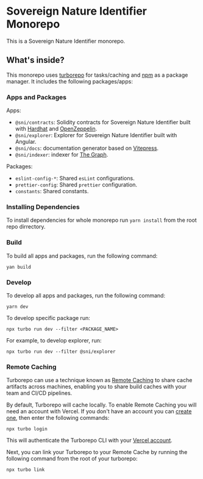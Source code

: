 # Sovereign Nature Identifier Monorepo

This is a Sovereign Nature Identifier monorepo.

## What's inside?

This monorepo uses [turborepo](https://turborepo.org/) for tasks/caching and [npm](https://www.npmjs.com/) as a package manager. It includes the following packages/apps:

### Apps and Packages

Apps:

- `@sni/contracts`: Solidity contracts for Sovereign Nature Identifier built with [Hardhat](https://hardhat.org/) and [OpenZeppelin](https://www.openzeppelin.com/).
- `@sni/explorer`: Explorer for Sovereign Nature Identifier built with Angular.
- `@sni/docs`: documentation generator based on [Vitepress](https://vitepress.vuejs.org/).
- `@sni/indexer`: indexer for [The Graph](https://thegraph.com/).

Packages:

- `eslint-config-*`: Shared `esLint` configurations.
- `prettier-config`: Shared `prettier` configuration.
- `constants`: Shared constants.

### Installing Dependencies

To install dependencies for whole monorepo run `yarn install` from the root repo dirrectory.

### Build

To build all apps and packages, run the following command:

```shell
yan build
```

### Develop

To develop all apps and packages, run the following command:

```shell
yarn dev
```

To develop specific package run:

```shell
npx turbo run dev --filter <PACKAGE_NAME>
```

For example, to develop explorer, run:

```shell
npx turbo run dev --filter @sni/explorer
```

### Remote Caching

Turborepo can use a technique known as [Remote Caching](https://turborepo.org/docs/core-concepts/remote-caching) to share cache artifacts across machines, enabling you to share build caches with your team and CI/CD pipelines.

By default, Turborepo will cache locally. To enable Remote Caching you will need an account with Vercel. If you don't have an account you can [create one](https://vercel.com/signup), then enter the following commands:

```shell
npx turbo login
```

This will authenticate the Turborepo CLI with your [Vercel account](https://vercel.com/docs/concepts/personal-accounts/overview).

Next, you can link your Turborepo to your Remote Cache by running the following command from the root of your turborepo:

```shell
npx turbo link
```
